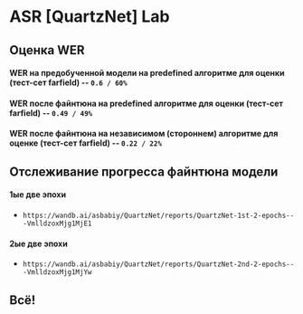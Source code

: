 # ASR [QuartzNet] Lab

## Оценка WER
#### WER на предобученной модели на predefined алгоритме для оценки (тест-сет farfield) -- `0.6 / 60%`
#### WER после файнтюна на predefined алгоритме для оценки (тест-сет farfield) -- `0.49 / 49%`
#### WER после файнтюна на независимом (стороннем) алгоритме для оценке (тест-сет farfield) -- `0.22 / 22%`

## Отслеживание прогресса файнтюна модели
#### 1ые две эпохи
- `https://wandb.ai/asbabiy/QuartzNet/reports/QuartzNet-1st-2-epochs---VmlldzoxMjg1MjE1`
#### 2ые две эпохи
- `https://wandb.ai/asbabiy/QuartzNet/reports/QuartzNet-2nd-2-epochs---VmlldzoxMjg1MjYw`

## Всё!
